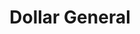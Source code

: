 ---
title: "Dollar General"
url: /indianapolis/dollar-general-commercial-drive/
shop: variety store
---